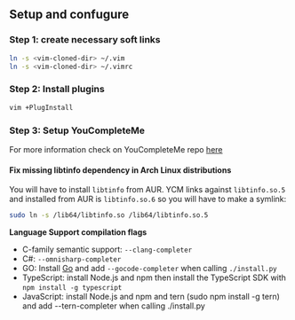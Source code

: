 ## Setup and confugure

### Step 1: create necessary soft links

```bash
ln -s <vim-cloned-dir> ~/.vim
ln -s <vim-cloned-dir> ~/.vimrc
```

### Step 2: Install plugins

```bash
vim +PlugInstall
```


### Step 3: Setup YouCompleteMe

For more information check on YouCompleteMe repo [here](https://github.com/Valloric/YouCompleteMe)

#### Fix missing libtinfo dependency in Arch Linux distributions

You will have to install `libtinfo` from AUR. YCM links against `libtinfo.so.5` and installed from AUR is `libtinfo.so.6` so you will have to make a symlink:

```bash
sudo ln -s /lib64/libtinfo.so /lib64/libtinfo.so.5
```

**Language Support compilation flags**

- C-family semantic support: `--clang-completer`
- C#: `--omnisharp-completer`
- GO: Install [Go](https://golang.org/doc/install) and add `--gocode-completer` when calling `./install.py`
- TypeScript: install Node.js and npm then install the TypeScript SDK with `npm install -g typescript`
- JavaScript: install Node.js and npm and tern (sudo npm install -g tern) and add --tern-completer when calling ./install.py

